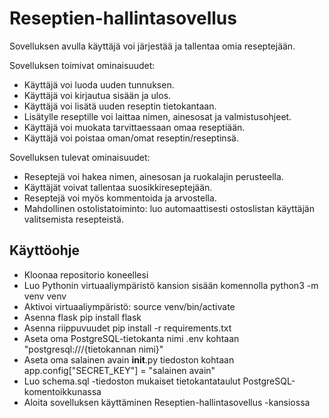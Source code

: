 # Reseptien-hallintasovellus

Sovelluksen avulla käyttäjä voi järjestää ja tallentaa omia reseptejään.

Sovelluksen toimivat ominaisuudet:

- Käyttäjä voi luoda uuden tunnuksen.
- Käyttäjä voi kirjautua sisään ja ulos.
- Käyttäjä voi lisätä uuden reseptin tietokantaan.
- Lisätylle reseptille voi laittaa nimen, ainesosat ja valmistusohjeet.
- Käyttäjä voi muokata tarvittaessaan omaa reseptiään.
- Käyttäjä voi poistaa oman/omat reseptin/reseptinsä.

Sovelluksen tulevat ominaisuudet:

- Reseptejä voi hakea nimen, ainesosan ja ruokalajin perusteella.
- Käyttäjät voivat tallentaa suosikkireseptejään.
- Reseptejä voi myös kommentoida ja arvostella.
- Mahdollinen ostolistatoiminto: luo automaattisesti ostoslistan käyttäjän valitsemista resepteistä.

## Käyttöohje

- Kloonaa repositorio koneellesi
- Luo Pythonin virtuaaliympäristö kansion sisään komennolla python3 -m venv venv
- Aktivoi virtuaaliympäristö: source venv/bin/activate
- Asenna flask pip install flask
- Asenna riippuvuudet pip install -r requirements.txt
- Aseta oma PostgreSQL-tietokanta nimi .env kohtaan "postgresql:///{tietokannan nimi}"
- Aseta oma salainen avain __init__.py tiedoston kohtaan app.config["SECRET_KEY"] = "salainen avain"
- Luo schema.sql -tiedoston mukaiset tietokantataulut PostgreSQL-komentoikkunassa
- Aloita sovelluksen käyttäminen Reseptien-hallintasovellus -kansiossa

